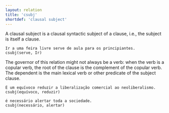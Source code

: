 ```yaml
---
layout: relation
title: 'csubj'
shortdef: 'clausal subject'
---
```


A clausal subject is a clausal syntactic subject of a clause, i.e.,
the subject is itself a clause.

~~~ sdparse
Ir a uma feira livre serve de aula para os principiantes.
csubj(serve, Ir)
~~~

The governor of this relation might not always be a verb: when the
verb is a copular verb, the root of the clause is the complement of
the copular verb. The dependent is the main lexical verb or other
predicate of the subject clause.

~~~ sdparse
É um equívoco reduzir a liberalização comercial ao neoliberalismo.
csubj(equívoco, reduzir)
~~~

~~~ sdparse
é necessário alertar toda a sociedade.
csubj(necessário, alertar)
~~~
<!-- Interlanguage links updated Út zář 29 20:23:27 CEST 2020 -->
